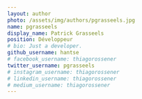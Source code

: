 ```yaml
---
layout: author
photo: /assets/img/authors/pgrasseels.jpg
name: pgrasseels
display_name: Patrick Grasseels
position: Développeur
# bio: Just a developer.
github_username: hantse
# facebook_username: thiagorossener
twitter_username: pgrasseels
# instagram_username: thiagorossener
# linkedin_username: thiagorossener
# medium_username: thiagorossener
---
```


